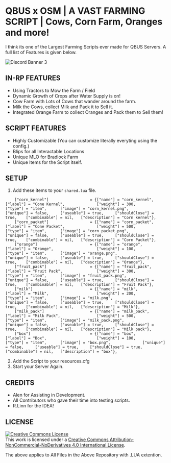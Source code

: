 # QBUS x OSM | A VAST FARMING SCRIPT | Cows, Corn Farm, Oranges and more!
I think its one of the Largest Farming Scripts ever made for QBUS Servers. A full list of Features is given below. 

![Discord Banner 3](https://discordapp.com/api/guilds/816584206838398997/widget.png?style=banner3)

## IN-RP FEATURES
- Using Tractors to Mow the Farm / Field
- Dynamic Growth of Crops after Water Supply is on!
- Cow Farm with Lots of Cows that wander around the farm.
- Milk the Cows, collect Milk and Pack it to Sell it.
- Integrated Orange Farm to collect Oranges and Pack them to Sell them!

## SCRIPT FEATURES
- Highly Customizable (You can customize literally everyting using the config.)
- Blips for all Interactable Locations 
- Unique MLO for Bradlock Farm 
- Unique Items for the Script itself. 

## SETUP
1. Add these items to your `shared.lua` file. 
```
	["corn_kernel"] 		         = {["name"] = "corn_kernel", 			        ["label"] = "Cone Kernel", 	            ["weight"] = 300, 		["type"] = "item", 		["image"] = "corn_kernel.png", 	        ["unique"] = false, 	["useable"] = true, 	["shouldClose"] = true,	   ["combinable"] = nil,   ["description"] = "Corn kernel"},
	["corn_packet"] 		         = {["name"] = "corn_packet", 			        ["label"] = "Cone Packet", 	            ["weight"] = 500, 		["type"] = "item", 		["image"] = "corn_packet.png", 	        ["unique"] = false, 	["useable"] = true, 	["shouldClose"] = true,	   ["combinable"] = nil,   ["description"] = "Corn Packet"},
	["orange"] 		                 = {["name"] = "orange", 			            ["label"] = "Orange", 	                ["weight"] = 100, 		["type"] = "item", 		["image"] = "orange.png", 	            ["unique"] = false, 	["useable"] = true, 	["shouldClose"] = true,	   ["combinable"] = nil,   ["description"] = "Orange"},
	["fruit_pack"] 		             = {["name"] = "fruit_pack", 			        ["label"] = "Fruit Pack", 	            ["weight"] = 300, 		["type"] = "item", 		["image"] = "fruit_pack.png", 	        ["unique"] = false, 	["useable"] = true, 	["shouldClose"] = true,	   ["combinable"] = nil,   ["description"] = "Fruit Pack"},
	["milk"] 		                 = {["name"] = "milk", 			                ["label"] = "Milk", 	                ["weight"] = 200, 		["type"] = "item", 		["image"] = "milk.png", 	            ["unique"] = false, 	["useable"] = true, 	["shouldClose"] = true,	   ["combinable"] = nil,   ["description"] = "Milk"},
	["milk_pack"] 		             = {["name"] = "milk_pack", 			        ["label"] = "Milk Pack", 	            ["weight"] = 500, 		["type"] = "item", 		["image"] = "milk_pack.png", 	        ["unique"] = false, 	["useable"] = true, 	["shouldClose"] = true,	   ["combinable"] = nil,   ["description"] = "Milk pack"},
	["box"] 		                 = {["name"] = "box", 			                ["label"] = "Box", 	                	["weight"] = 100, 		["type"] = "item", 		["image"] = "box.png", 	            ["unique"] = false, 	["useable"] = true, 	["shouldClose"] = true,	   ["combinable"] = nil,   ["description"] = "box"},
```
2. Add the Script to your resources.cfg 
3. Start your Server Again. 

## CREDITS
- Alen for Assisting in Development.
- All Contributors who gave their time into testing scripts.
- R.Linn for the IDEA! 

## LICENSE
<a rel="license" href="http://creativecommons.org/licenses/by-nc-nd/4.0/"><img alt="Creative Commons License" style="border-width:0" src="https://i.creativecommons.org/l/by-nc-nd/4.0/88x31.png" /></a><br />This work is licensed under a <a rel="license" href="http://creativecommons.org/licenses/by-nc-nd/4.0/">Creative Commons Attribution-NonCommercial-NoDerivatives 4.0 International License</a>.

The above applies to All Files in the Above Repository with .LUA extention. 
